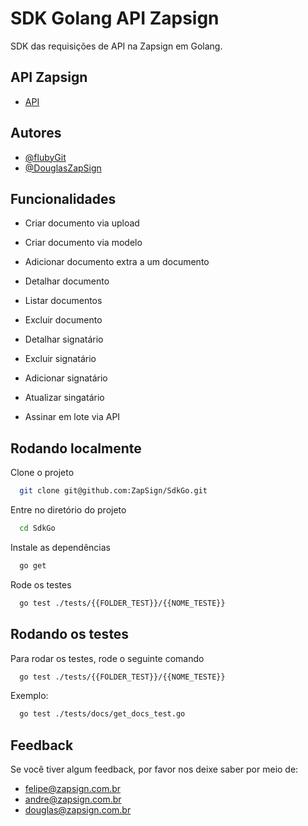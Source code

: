 
# SDK Golang API Zapsign

SDK das requisições de API na Zapsign em Golang.

## API Zapsign

 - [API](https://docs.zapsign.com.br/)

## Autores

- [@flubyGit](https://www.github.com/flubyGit)
- [@DouglasZapSign](https://www.github.com/DouglasZapSign)


## Funcionalidades

- Criar documento via upload
- Criar documento via modelo
- Adicionar documento extra a um documento
- Detalhar documento
- Listar documentos
- Excluir documento

- Detalhar signatário
- Excluir signatário
- Adicionar signatário
- Atualizar singatário
- Assinar em lote via API
## Rodando localmente

Clone o projeto

```bash
  git clone git@github.com:ZapSign/SdkGo.git
```

Entre no diretório do projeto

```bash
  cd SdkGo
```

Instale as dependências

```bash
  go get
```

Rode os testes

```bash
  go test ./tests/{{FOLDER_TEST}}/{{NOME_TESTE}}
```


## Rodando os testes

Para rodar os testes, rode o seguinte comando

```bash
  go test ./tests/{{FOLDER_TEST}}/{{NOME_TESTE}}
```

Exemplo:
```bash
  go test ./tests/docs/get_docs_test.go
```
## Feedback

Se você tiver algum feedback, por favor nos deixe saber por meio de:
- felipe@zapsign.com.br 
- andre@zapsign.com.br 
- douglas@zapsign.com.br

